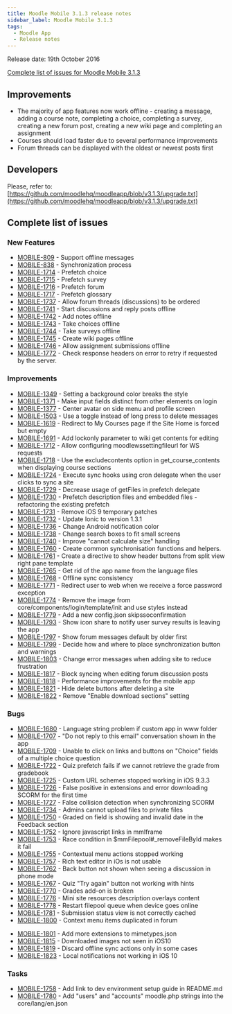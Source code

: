 ```yaml
---
title: Moodle Mobile 3.1.3 release notes
sidebar_label: Moodle Mobile 3.1.3
tags:
  - Moodle App
  - Release notes
---
```


Release date: 19th October 2016

[Complete list of issues for Moodle Mobile 3.1.3](https://tracker.moodle.org/jira/secure/ReleaseNote.jspa?projectId=10070&version=15462)

## Improvements

- The majority of app features now work offline - creating a message, adding a course note, completing a choice, completing a survey, creating a new forum post, creating a new wiki page and completing an assignment
- Courses should load faster due to several performance improvements
- Forum threads can be displayed with the oldest or newest posts first

## Developers

Please, refer to: [https://github.com/moodlehq/moodleapp/blob/v3.1.3/upgrade.txt](https://github.com/moodlehq/moodleapp/blob/v3.1.3/upgrade.txt)

## Complete list of issues

### New Features

- [MOBILE-809](https://tracker.moodle.org/browse/MOBILE-809) - Support offline messages
- [MOBILE-838](https://tracker.moodle.org/browse/MOBILE-838) - Synchronization process
- [MOBILE-1714](https://tracker.moodle.org/browse/MOBILE-1714) - Prefetch choice
- [MOBILE-1715](https://tracker.moodle.org/browse/MOBILE-1715) - Prefetch survey
- [MOBILE-1716](https://tracker.moodle.org/browse/MOBILE-1716) - Prefetch forum
- [MOBILE-1717](https://tracker.moodle.org/browse/MOBILE-1717) - Prefetch glossary
- [MOBILE-1737](https://tracker.moodle.org/browse/MOBILE-1737) - Allow forum threads (discussions) to be ordered
- [MOBILE-1741](https://tracker.moodle.org/browse/MOBILE-1741) - Start discussions and reply posts offline
- [MOBILE-1742](https://tracker.moodle.org/browse/MOBILE-1742) - Add notes offline
- [MOBILE-1743](https://tracker.moodle.org/browse/MOBILE-1743) - Take choices offline
- [MOBILE-1744](https://tracker.moodle.org/browse/MOBILE-1744) - Take surveys offline
- [MOBILE-1745](https://tracker.moodle.org/browse/MOBILE-1745) - Create wiki pages offline
- [MOBILE-1746](https://tracker.moodle.org/browse/MOBILE-1746) - Allow assignment submissions offline
- [MOBILE-1772](https://tracker.moodle.org/browse/MOBILE-1772) - Check response headers on error to retry if requested by the server.

### Improvements

<!-- cspell:disable -->

- [MOBILE-1349](https://tracker.moodle.org/browse/MOBILE-1349) - Setting a background color breaks the style
- [MOBILE-1371](https://tracker.moodle.org/browse/MOBILE-1371) - Make input fields distinct from other elements on login
- [MOBILE-1377](https://tracker.moodle.org/browse/MOBILE-1377) - Center avatar on side menu and profile screen
- [MOBILE-1503](https://tracker.moodle.org/browse/MOBILE-1503) - Use a toggle instead of long press to delete messages
- [MOBILE-1619](https://tracker.moodle.org/browse/MOBILE-1619) - Redirect to My Courses page if the Site Home is forced but empty
- [MOBILE-1691](https://tracker.moodle.org/browse/MOBILE-1691) - Add lockonly parameter to wiki get contents for editing
- [MOBILE-1712](https://tracker.moodle.org/browse/MOBILE-1712) - Allow configuring moodlewssettingfileurl for WS requests
- [MOBILE-1718](https://tracker.moodle.org/browse/MOBILE-1718) - Use the excludecontents option in get_course_contents when displaying course sections
- [MOBILE-1724](https://tracker.moodle.org/browse/MOBILE-1724) - Execute sync hooks using cron delegate when the user clicks to sync a site
- [MOBILE-1729](https://tracker.moodle.org/browse/MOBILE-1729) - Decrease usage of getFiles in prefetch delegate
- [MOBILE-1730](https://tracker.moodle.org/browse/MOBILE-1730) - Prefetch description files and embedded files - refactoring the existing prefetch
- [MOBILE-1731](https://tracker.moodle.org/browse/MOBILE-1731) - Remove iOS 9 temporary patches
- [MOBILE-1732](https://tracker.moodle.org/browse/MOBILE-1732) - Update Ionic to version 1.3.1
- [MOBILE-1736](https://tracker.moodle.org/browse/MOBILE-1736) - Change Android notification color
- [MOBILE-1738](https://tracker.moodle.org/browse/MOBILE-1738) - Change search boxes to fit small screens
- [MOBILE-1740](https://tracker.moodle.org/browse/MOBILE-1740) - Improve "cannot calculate size" handling
- [MOBILE-1760](https://tracker.moodle.org/browse/MOBILE-1760) - Create common synchronisation functions and helpers.
- [MOBILE-1761](https://tracker.moodle.org/browse/MOBILE-1761) - Create a directive to show header buttons from split view right pane template
- [MOBILE-1765](https://tracker.moodle.org/browse/MOBILE-1765) - Get rid of the app name from the language files
- [MOBILE-1768](https://tracker.moodle.org/browse/MOBILE-1768) - Offline sync consistency
- [MOBILE-1771](https://tracker.moodle.org/browse/MOBILE-1771) - Redirect user to web when we receive a force password exception
- [MOBILE-1774](https://tracker.moodle.org/browse/MOBILE-1774) - Remove the image from core/components/login/template/init and use styles instead
- [MOBILE-1779](https://tracker.moodle.org/browse/MOBILE-1779) - Add a new config.json skipssoconfirmation
- [MOBILE-1793](https://tracker.moodle.org/browse/MOBILE-1793) - Show icon share to notify user survey results is leaving the app
- [MOBILE-1797](https://tracker.moodle.org/browse/MOBILE-1797) - Show forum messages default by older first
- [MOBILE-1799](https://tracker.moodle.org/browse/MOBILE-1799) - Decide how and where to place synchronization button and warnings
- [MOBILE-1803](https://tracker.moodle.org/browse/MOBILE-1803) - Change error messages when adding site to reduce frustration
- [MOBILE-1817](https://tracker.moodle.org/browse/MOBILE-1817) - Block syncing when editing forum discussion posts
- [MOBILE-1818](https://tracker.moodle.org/browse/MOBILE-1818) - Performance improvements for the mobile app
- [MOBILE-1821](https://tracker.moodle.org/browse/MOBILE-1821) - Hide delete buttons after deleting a site
- [MOBILE-1822](https://tracker.moodle.org/browse/MOBILE-1822) - Remove "Enable download sections" setting

<!-- cspell:enable -->

### Bugs

- [MOBILE-1680](https://tracker.moodle.org/browse/MOBILE-1680) - Language string problem if custom app in www folder
- [MOBILE-1707](https://tracker.moodle.org/browse/MOBILE-1707) - "Do not reply to this email" conversation shown in the app
- [MOBILE-1709](https://tracker.moodle.org/browse/MOBILE-1709) - Unable to click on links and buttons on "Choice" fields of a multiple choice question
- [MOBILE-1722](https://tracker.moodle.org/browse/MOBILE-1722) - Quiz prefetch fails if we cannot retrieve the grade from gradebook
- [MOBILE-1725](https://tracker.moodle.org/browse/MOBILE-1725) - Custom URL schemes stopped working in iOS 9.3.3
- [MOBILE-1726](https://tracker.moodle.org/browse/MOBILE-1726) - False positive in extensions and error downloading SCORM for the first time
- [MOBILE-1727](https://tracker.moodle.org/browse/MOBILE-1727) - False collision detection when synchronizing SCORM
- [MOBILE-1734](https://tracker.moodle.org/browse/MOBILE-1734) - Admins cannot upload files to private files
- [MOBILE-1750](https://tracker.moodle.org/browse/MOBILE-1750) - Graded on field is showing and invalid date in the Feedback section
- [MOBILE-1752](https://tracker.moodle.org/browse/MOBILE-1752) - Ignore javascript links in mmIframe
- [MOBILE-1753](https://tracker.moodle.org/browse/MOBILE-1753) - Race condition in $mmFilepool#\_removeFileById makes it fail
- [MOBILE-1755](https://tracker.moodle.org/browse/MOBILE-1755) - Contextual menu actions stopped working
- [MOBILE-1757](https://tracker.moodle.org/browse/MOBILE-1757) - Rich text editor in iOs is not usable
- [MOBILE-1762](https://tracker.moodle.org/browse/MOBILE-1762) - Back button not shown when seeing a discussion in phone mode
- [MOBILE-1767](https://tracker.moodle.org/browse/MOBILE-1767) - Quiz "Try again" button not working with hints
- [MOBILE-1770](https://tracker.moodle.org/browse/MOBILE-1770) - Grades add-on is broken
- [MOBILE-1776](https://tracker.moodle.org/browse/MOBILE-1776) - Mini site resources description overlays content
- [MOBILE-1778](https://tracker.moodle.org/browse/MOBILE-1778) - Restart filepool queue when device goes online
- [MOBILE-1781](https://tracker.moodle.org/browse/MOBILE-1781) - Submission status view is not correctly cached
- [MOBILE-1800](https://tracker.moodle.org/browse/MOBILE-1800) - Context menu items duplicated in forum
<!-- cspell:disable-next-line -->
- [MOBILE-1801](https://tracker.moodle.org/browse/MOBILE-1801) - Add more extensions to mimetypes.json
- [MOBILE-1815](https://tracker.moodle.org/browse/MOBILE-1815) - Downloaded images not seen in iOS10
- [MOBILE-1819](https://tracker.moodle.org/browse/MOBILE-1819) - Discard offline sync actions only in some cases
- [MOBILE-1823](https://tracker.moodle.org/browse/MOBILE-1823) - Local notifications not working in iOS 10

### Tasks

- [MOBILE-1758](https://tracker.moodle.org/browse/MOBILE-1758) - Add link to dev environment setup guide in README.md
- [MOBILE-1780](https://tracker.moodle.org/browse/MOBILE-1780) - Add "users" and "accounts" moodle.php strings into the core/lang/en.json
